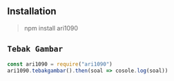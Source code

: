 ## Installation 
> npm install ari1090

## `Tebak Gambar`
```js
const ari1090 = require("ari1090")
ari1090.tebakgambar().then(soal => cosole.log(soal))
```